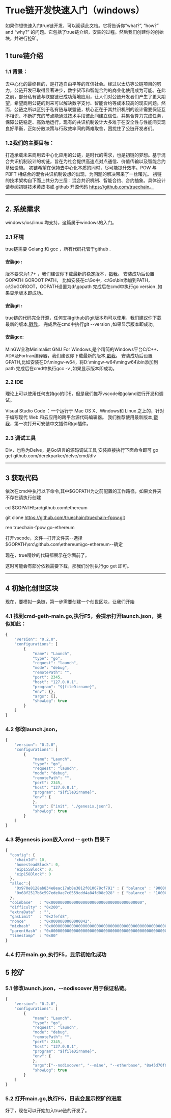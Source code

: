 # True链开发快速入门（windows）

如果你想快速入门true链开发，可以阅读此文档。它将告诉你“what?”, “how?” and “why?” 的问题。它包括了true链介绍，安装的过程。然后我们创建你的创始块，并进行挖矿。

## 1 ture链介绍
### 1.1 背景：
去中心化的最终目的，是打造自由平等的互信社会。经过以太坊等公链项目的努力，公链开发已取得显著进步，数字货币和智能合约的商业化使用成为可能。在此之前，部分私有链与联盟链已成功落地应用，让人们对公链开发者们产生了更大期望，希望商用公链的到来可以解决数字支付、智能合约等成本较高的现实问题。然而，公链之所以区别于私有链与联盟链，核心正在于其共识机制的设计需要保证互不相识、不断扩充的节点能通过技术手段彼此间建立信任，并集合算力完成任务，保障公链稳定、高效地运行。现有的共识机制设计大多难于在安全性与性能间实现良好平衡，正如分散决策与行政效率间的两难取舍，困扰住了公链开发者们。

### 1.2我们的主要目标：
打造承载未来商用去中心化应用的公链，是时代的需求，也是初链的梦想。基于混合共识机制设计的初链，旨在为社会提供高速点对点通信、价值传输以及智能合约基础设施。
初链希望在保持去中心化本质的同时，尽可能提升效率。POW 与 PBFT 相结合的混合共识机制设想的出现，为问题的解决带来了一丝曙光。
初链的技术架构自下而上共分为三层：混合共识机制、智能合约、合约抽象。具体设计请参阅初链技术黄皮书或 github 开源代码 https://github.com/truechain。


___

## 2. 系统需求
windows/ios/linux 均支持，这篇属于windows的入门。

### 2.1 环境
true链需要 Golang 和 gcc ，所有代码托管于github .

#### 安装go : 
版本要求为1.7+ ，我们建议你下载最新的稳定版本，[戳我](https://golangtc.com/download)。
安装成功后设置GOPATH GOROOT PATH，
比如安装在c:\Go中，c:\Go\bin添加到PATH，c:\GoGOROOT，GOPATH设置为d:\gopath 
完成后在cmd中执行go version ,如果显示版本即成功。


#### 安装git :
true链的代码完全开源，任何支持github的git版本均可以使用，我们建议你下载最新的版本,[戳我](https://git-scm.com/downloads)。
完成后在cmd中执行git --version ,如果显示版本即成功。



#### 安装gcc:
MinGW全称Minimalist GNU For Windows,是个精简的Windows平台C/C++、ADA及Fortran编译器，我们建议你下载最新的版本,[戳我](https://nuwen.net/mingw.html)。
安装成功后设置GPATH,比如安装在D:\mingw-w64，将D:\mingw-w64\mingw64\bin添加到path
完成后在cmd中执行gcc -v ,如果显示版本即成功。



### 2.2 IDE
理论上可以使用任何支持go的IDE，但是我们推荐vscode和goland进行开发和调试。

Visual Studio Code ：一个运行于 Mac OS X、Windows和 Linux 之上的，针对于编写现代 Web 和云应用的跨平台源代码编辑器。
我们推荐使用最新版本,[戳我](https://code.visualstudio.com/Download)，第一次打开可安装中文插件和go插件。



### 2.3 调试工具
Dlv，也称为Delve，是Go语言的源码调试工具
安装直接执行下面命令即可
go get github.com/derekparker/delve/cmd/dlv

___

## 3 获取代码

依次在cmd中执行以下命令,其中$GOPATH为之前配置的工作路径，如果文件夹不存在请执行创建

cd $GOPATH\src\github.com\ethereum  

git clone https://github.com/truechain/truechain-fpow.git

ren  truechain-fpow go-ethereum

打开vscode，文件--打开文件夹--选择$GOPATH\src\github.com\ethereum\go-ethereum--确定

现在，true精妙的代码都展示在你面前了。

这时可能会有部分依赖需要下载，那我们分别执行go get 即可。

___

## 4 初始化创世区块
现在，要模拟一条链，第一步需要创建一个创世区块，让我们开始

### 4.1 找到cmd-geth-main.go,执行F5，会提示打开launch.json，类似如此：
```js
{
    "version": "0.2.0",
    "configurations": [
        {
            "name": "Launch",
            "type": "go",
            "request": "launch",
            "mode": "debug",
            "remotePath": "",
            "port": 2345,
            "host": "127.0.0.1",
            "program": "${fileDirname}",
            "env": {},
            "args": [],
            "showLog": true
        }
    ]
}
```

### 4.2 修改launch.json，
```js
{
    "version": "0.2.0",
    "configurations": [
        {
            "name": "Launch",
            "type": "go",
            "request": "launch",
            "mode": "debug",
            "remotePath": "",
            "port": 2345,
            "host": "127.0.0.1",
            "program": "${fileDirname}",
            "env": {
            },
            "args": ["init", "./genesis.json"],
            "showLog": true
        }
    ]
}
```

### 4.3 将genesis.json放入cmd -- geth 目录下
```js
{
  "config": {
    "chainId": 10,
    "homesteadBlock": 0,
    "eip155Block": 0,
    "eip158Block": 0
  },
  "alloc":{
    "0x970e8128ab834e8eac17ab8e3812f010678cf791" : { "balance" : "90000000000000000000000"},
    "0x68f2517b6c597ede0ae7c0559cdd4a84fd08c928" : { "balance" : "10000000000000000000000"}
  },
  "coinbase"   : "0x0000000000000000000000000000000000000000",
  "difficulty" : "0x200",
  "extraData"  : "",
  "gasLimit"   : "0x2fefd8",
  "nonce"      : "0x0000000000000042",
  "mixhash"    : "0x0000000000000000000000000000000000000000000000000000000000000000",
  "parentHash" : "0x0000000000000000000000000000000000000000000000000000000000000000",
  "timestamp"  : "0x00"
}
```

### 4.4 打开main.go,执行F5，显示初始化成功


## 5 挖矿
### 5.1 修改launch.json，--nodiscover 用于保证私链。
```js
{
    "version": "0.2.0",
    "configurations": [
        {
            "name": "Launch",
            "type": "go",
            "request": "launch",
            "mode": "debug",
            "remotePath": "",
            "port": 2345,
            "host": "127.0.0.1",
            "program": "${fileDirname}",
            "env": {
            },
            "args":["--nodiscover", "--mine", "--etherbase", "8a45d70f096d3581866ed27a5017a4eeec0db2a1"],
            "showLog": true
        }
    ]
}
```

### 5.2 打开main.go,执行F5，日志会显示挖矿的进度
好了，现在可以开始加入true链的开发了。
